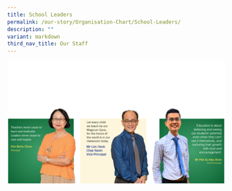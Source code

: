 ```yaml
---
title: School Leaders
permalink: /our-story/Organisation-Chart/School-Leaders/
description: ""
variant: markdown
third_nav_title: Our Staff
---
```

<img alt="Our School Leaders: Mrs Betty Chow, Mr Kevin Lim and Mr Alvin Pek" src="/images/Our%20Story/Organisation%20Chart/School%20Leaders/01school_leaders2025.png">



<style>	
	img {
		font-style: italic;
		max-width: 100%;
		height: auto;
		vertical-align: middle;
		background-repeat: no- repeat;
		background-size: cover;
	}
	</style>
